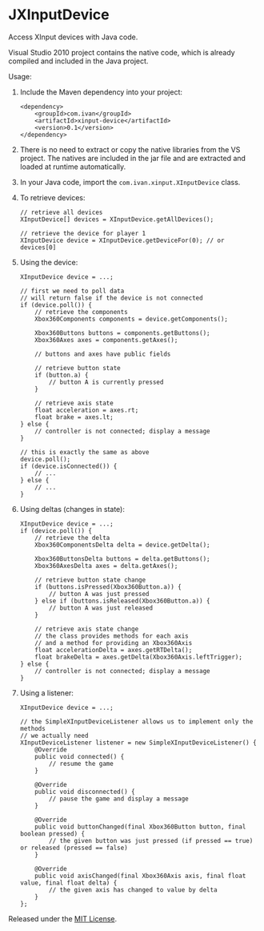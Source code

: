 JXInputDevice
=============

Access XInput devices with Java code.

Visual Studio 2010 project contains the native code, which is already compiled and included in the Java project.

Usage:

1.  Include the Maven dependency into your project:

        <dependency>
            <groupId>com.ivan</groupId>
            <artifactId>xinput-device</artifactId>
            <version>0.1</version>
        </dependency>

2.  There is no need to extract or copy the native libraries from the VS project. The natives are included in the jar file and are extracted and loaded at runtime automatically.
3.  In your Java code, import the `com.ivan.xinput.XInputDevice` class.
4.  To retrieve devices:

        // retrieve all devices
        XInputDevice[] devices = XInputDevice.getAllDevices();
        
        // retrieve the device for player 1
        XInputDevice device = XInputDevice.getDeviceFor(0); // or devices[0]
        
5.  Using the device:

        XInputDevice device = ...;
        
        // first we need to poll data
        // will return false if the device is not connected
        if (device.poll()) {
            // retrieve the components
            Xbox360Components components = device.getComponents();
            
            Xbox360Buttons buttons = components.getButtons();
            Xbox360Axes axes = components.getAxes();
            
            // buttons and axes have public fields
            
            // retrieve button state
            if (button.a) {
                // button A is currently pressed
            }
            
            // retrieve axis state
            float acceleration = axes.rt;
            float brake = axes.lt;
        } else {
            // controller is not connected; display a message
        }
        
        // this is exactly the same as above
        device.poll();
        if (device.isConnected()) {
            // ...
        } else {
            // ...
        }

6.  Using deltas (changes in state):

        XInputDevice device = ...;
        if (device.poll()) {
            // retrieve the delta
            Xbox360ComponentsDelta delta = device.getDelta();
            
            Xbox360ButtonsDelta buttons = delta.getButtons();
            Xbox360AxesDelta axes = delta.getAxes();
            
            // retrieve button state change
            if (buttons.isPressed(Xbox360Button.a)) {
                // button A was just pressed
            } else if (buttons.isReleased(Xbox360Button.a)) {
                // button A was just released
            }
            
            // retrieve axis state change
            // the class provides methods for each axis
            // and a method for providing an Xbox360Axis
            float accelerationDelta = axes.getRTDelta();
            float brakeDelta = axes.getDelta(Xbox360Axis.leftTrigger);
        } else {
            // controller is not connected; display a message
        }

7.  Using a listener:

        XInputDevice device = ...;
        
        // the SimpleXInputDeviceListener allows us to implement only the methods
        // we actually need
        XInputDeviceListener listener = new SimpleXInputDeviceListener() {
            @Override
            public void connected() {
                // resume the game
            }
            
            @Override
            public void disconnected() {
                // pause the game and display a message
            }
            
            @Override
            public void buttonChanged(final Xbox360Button button, final boolean pressed) {
                // the given button was just pressed (if pressed == true) or released (pressed == false)
            }
            
            @Override
            public void axisChanged(final Xbox360Axis axis, final float value, final float delta) {
                // the given axis has changed to value by delta
            }
        };

Released under the [MIT License](http://opensource.org/licenses/MIT).

